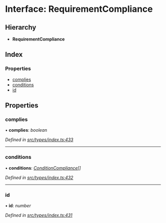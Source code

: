 # Interface: RequirementCompliance

## Hierarchy

* **RequirementCompliance**

## Index

### Properties

* [complies](requirementcompliance.md#complies)
* [conditions](requirementcompliance.md#conditions)
* [id](requirementcompliance.md#id)

## Properties

###  complies

• **complies**: *boolean*

*Defined in [src/types/index.ts:433](https://github.com/PolymathNetwork/polymesh-sdk/blob/bf2b7a12/src/types/index.ts#L433)*

___

###  conditions

• **conditions**: *[ConditionCompliance](conditioncompliance.md)[]*

*Defined in [src/types/index.ts:432](https://github.com/PolymathNetwork/polymesh-sdk/blob/bf2b7a12/src/types/index.ts#L432)*

___

###  id

• **id**: *number*

*Defined in [src/types/index.ts:431](https://github.com/PolymathNetwork/polymesh-sdk/blob/bf2b7a12/src/types/index.ts#L431)*
